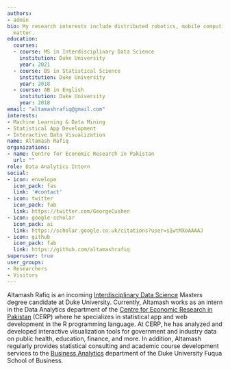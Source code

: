 ```yaml
---
authors:
- admin
bio: My research interests include distributed robotics, mobile computing and programmable
  matter.
education:
  courses:
  - course: MS in Interdisciplinary Data Science
    institution: Duke University
    year: 2021
  - course: BS in Statistical Science
    institution: Duke University
    year: 2018
  - course: AB in English
    institution: Duke University
    year: 2018
email: "altamashrafiq@gmail.com"
interests:
- Machine Learning & Data Mining
- Statistical App Development
- Interactive Data Visualization
name: Altamash Rafiq
organizations:
- name: Centre for Economic Research in Pakistan
  url: ""
role: Data Analytics Intern
social:
- icon: envelope
  icon_pack: fas
  link: '#contact'
- icon: twitter
  icon_pack: fab
  link: https://twitter.com/GeorgeCushen
- icon: google-scholar
  icon_pack: ai
  link: https://scholar.google.co.uk/citations?user=sIwtMXoAAAAJ
- icon: github
  icon_pack: fab
  link: https://github.com/altamashrafiq
superuser: true
user_groups:
- Researchers
- Visitors
---
```


Altamash Rafiq is an incoming [Interdisciplinary Data Science](https://datascience.duke.edu/) Masters degree candidate at Duke University. Currently, Altamash works as an intern in the Data Analytics department of the [Centre for Economic Research in Pakistan](https://cerp.org.pk/) (CERP) where he specializes in statistical app and web development in the R programming language. At CERP, he has analyzed and developed interactive visualization tools for government and industry data on public health, education, finance, and more. In addition, Altamash regularly provides statistical consulting and academic course development services to the [Business Analytics](https://www.fuqua.duke.edu/programs/mqm-business-analytics) department of the Duke University Fuqua School of Business.